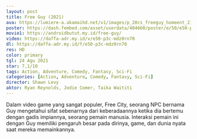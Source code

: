 ```yaml
---
layout: post
title: Free Guy (2021)
ava: https://lumiere-a.akamaihd.net/v1/images/p_20cs_freeguy_homeent_21930_49e74453.jpeg?region=0%2C0%2C540%2C810
poster: https://dash.fembed.com/asset/userdata/404660/poster/e/50/e50-p3c-mdz0rn70.png?v=1654183655
movie1: https://androidbutut.my.id/free-guy/
video: https://daffa-adr.my.id/v/e50-p3c-mdz0rn70
dl: https://daffa-adr.my.id/f/e50-p3c-mdz0rn70
res: HD
color: primary
tgl: 24 Agu 2021
star: 7,1/10
tags: Action, Adventure, Comedy, Fantasy, Sci-Fi
categories: [Action, Adventure, Comedy, Fantasy, Sci-Fi]
director: Shawn Levy
aktor: Ryan Reynolds, Jodie Comer, Taika Waititi
---
```


Dalam video game yang sangat populer, Free City, seorang NPC bernama Guy mengetahui sifat sebenarnya dari keberadaannya ketika dia bertemu dengan gadis impiannya, seorang pemain manusia. Interaksi pemain ini dengan Guy memiliki pengaruh besar pada dirinya, game, dan dunia nyata saat mereka memainkannya.
